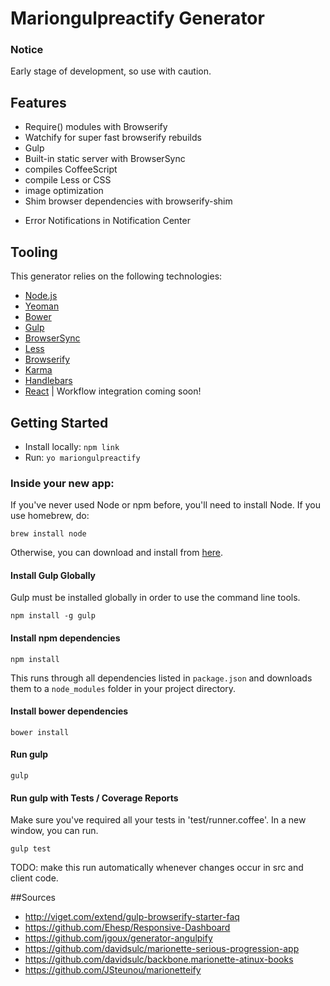 Mariongulpreactify Generator
==================
### Notice

Early stage of development, so use with caution.

## Features

* Require() modules with Browserify
* Watchify for super fast browserify rebuilds
* Gulp
* Built-in static server with BrowserSync
* compiles CoffeeScript
* compile Less or CSS
* image optimization
* Shim browser dependencies with browserify-shim
- Error Notifications in Notification Center

## Tooling

This generator relies on the following technologies:
- [Node.js](http://nodejs.org)
- [Yeoman](http://yeoman.io/learning/index.html)
- [Bower](http://bower.io/#install-bower)
- [Gulp](http://gulpjs.com)
- [BrowserSync](http://www.browsersync.io)
- [Less](http://lesscss.org)
- [Browserify](http://browserify.org/)
- [Karma](http://karma-runner.github.io/0.12/index.html)
- [Handlebars](http://handlebarsjs.com/)
- [React](http://facebook.github.io/react/) | Workflow integration coming soon!

## Getting Started

- Install locally: `npm link`
- Run: `yo mariongulpreactify`

### Inside your new app:

If you've never used Node or npm before, you'll need to install Node.
If you use homebrew, do:
```
brew install node
```

Otherwise, you can download and install from [here](http://nodejs.org/download/).

#### Install Gulp Globally
Gulp must be installed globally in order to use the command line tools.
```
npm install -g gulp
```

#### Install npm dependencies
```
npm install
```
This runs through all dependencies listed in `package.json` and downloads them
to a `node_modules` folder in your project directory.

#### Install bower dependencies
```
bower install
```

#### Run gulp
```
gulp
```

#### Run gulp with Tests / Coverage Reports
Make sure you've required all your tests in 'test/runner.coffee'.
In a new window, you can run.

```
gulp test
```

TODO: make this run automatically whenever changes occur in src and client
code.

##Sources
- http://viget.com/extend/gulp-browserify-starter-faq
- https://github.com/Ehesp/Responsive-Dashboard
- https://github.com/jgoux/generator-angulpify
- https://github.com/davidsulc/marionette-serious-progression-app
- https://github.com/davidsulc/backbone.marionette-atinux-books
- https://github.com/JSteunou/marionetteify
